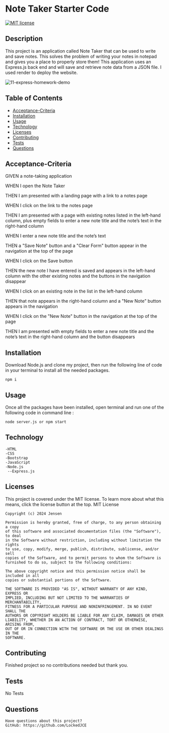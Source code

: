 # Note Taker Starter Code

 [![MIT license](https://img.shields.io/badge/License-MIT-blue.svg)](https://lbesson.mit-license.org/)
## Description
   This project is an application called Note Taker that can be used to write and save notes. 
   This solves the problem of writing your notes in notepad and gives you a place to properly store them! 
   This application uses an Express.js back end and will save and retrieve note data from a JSON file. 
   I used render to deploy the website.

![11-express-homework-demo](https://github.com/LockedJCE/Notes-Notes-Notes-/assets/163614828/424c6e7a-4daa-47a6-a168-1419272a5012)


## Table of Contents
  * [Acceptance-Criteria](#acceptance-criteria)
  * [Installation](#installation)
  * [Usage](#usage)
  * [Technology](#technology)
  * [Licenses](#licenses)
  * [Contributing](#contributing)
  * [Tests](#tests)
  * [Questions](#questions)
## Acceptance-Criteria
   GIVEN a note-taking application
   
   WHEN I open the Note Taker
   
   THEN I am presented with a landing page with a link to a notes page
   
   WHEN I click on the link to the notes page
   
   THEN I am presented with a page with existing notes listed in the left-hand column, plus empty fields to enter a new note title and the note’s text in the right-hand column
   
   WHEN I enter a new note title and the note’s text
   
   THEN a "Save Note" button and a "Clear Form" button appear in the navigation at the top of the page
   
   WHEN I click on the Save button
   
   THEN the new note I have entered is saved and appears in the left-hand column with the other existing notes and the buttons in the navigation disappear
   
   WHEN I click on an existing note in the list in the left-hand column
   
   THEN that note appears in the right-hand column and a "New Note" button appears in the navigation
   
   WHEN I click on the "New Note" button in the navigation at the top of the page
   
   THEN I am presented with empty fields to enter a new note title and the note’s text in the right-hand column and the button disappears
  ## Installation
  Download Node.js and clone my project, then run the following line of code in your terminal to install all the needed packages.

    npm i
  ## Usage
  Once all the packages have been installed, open terminal and run one of the following code in command line :

    node server.js or npm start
  ## Technology
    -HTML
    -CSS
    -Bootstrap
    -JavaScript
    -Node.js
     --Express.js
  ## Licenses
  This project is covered under the MIT license. To learn more about what this means, click the license button at the top.
  MIT License

    Copyright (c) 2024 Jensen

    Permission is hereby granted, free of charge, to any person obtaining a copy
    of this software and associated documentation files (the "Software"), to deal
    in the Software without restriction, including without limitation the rights
    to use, copy, modify, merge, publish, distribute, sublicense, and/or sell
    copies of the Software, and to permit persons to whom the Software is
    furnished to do so, subject to the following conditions:

    The above copyright notice and this permission notice shall be included in all
    copies or substantial portions of the Software.

    THE SOFTWARE IS PROVIDED "AS IS", WITHOUT WARRANTY OF ANY KIND, EXPRESS OR
    IMPLIED, INCLUDING BUT NOT LIMITED TO THE WARRANTIES OF MERCHANTABILITY,
    FITNESS FOR A PARTICULAR PURPOSE AND NONINFRINGEMENT. IN NO EVENT SHALL THE
    AUTHORS OR COPYRIGHT HOLDERS BE LIABLE FOR ANY CLAIM, DAMAGES OR OTHER
    LIABILITY, WHETHER IN AN ACTION OF CONTRACT, TORT OR OTHERWISE, ARISING FROM,
    OUT OF OR IN CONNECTION WITH THE SOFTWARE OR THE USE OR OTHER DEALINGS IN THE
    SOFTWARE.
  ## Contributing
  Finished project so no contributions needed but thank you.
  ## Tests
  No Tests
  ## Questions
    Have questions about this project?  
    GitHub: https://github.com/LockedJCE  
